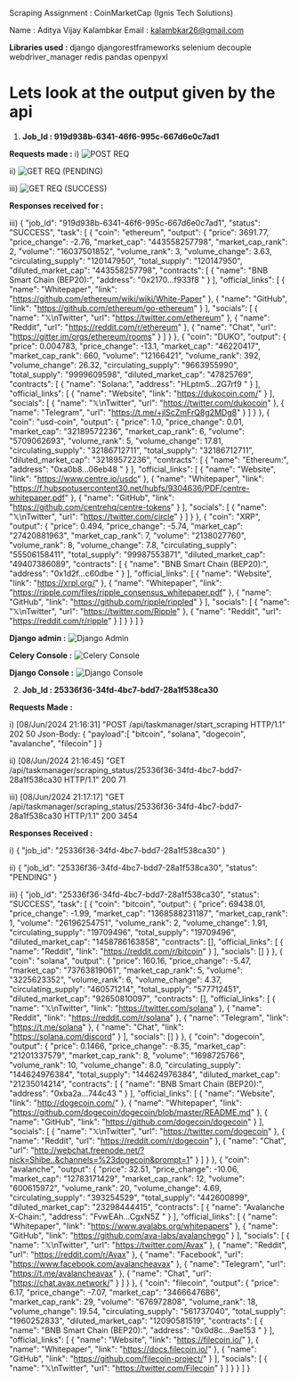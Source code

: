 Scraping Assignment : CoinMarketCap
(Ignis Tech Solutions)

Name : Aditya Vijay Kalambkar
Email : kalambkar26@gmail.com


**Libraries used :**
django
djangorestframeworks
selenium
decouple
webdriver_manager
redis
pandas
openpyxl



# Lets look at the output given by the api


1) **Job_Id : 919d938b-6341-46f6-995c-667d6e0c7ad1**

**Requests made :** 
i) 
![POST REQ](<POST Start-Scraping Request-Response.png>)

ii) 
![GET REQ (PENDING)](<GET Scraping-Status PENDING.png>)

iii) 
![GET REQ (SUCCESS)](<GET Scraping-Status SUCCESS.png>)


**Responses received for :**

iii)
{
    "job_id": "919d938b-6341-46f6-995c-667d6e0c7ad1",
    "status": "SUCCESS",
    "task": [
        {
            "coin": "ethereum",
            "output": {
                "price": 3691.77,
                "price_change": -2.76,
                "market_cap": "443558257798",
                "market_cap_rank": 2,
                "volume": "16037501852",
                "volume_rank": 3,
                "volume_change": 3.63,
                "circulating_supply": "120147950",
                "total_supply": "120147950",
                "diluted_market_cap": "443558257798",
                "contracts": [
                    {
                        "name": "BNB Smart Chain (BEP20):",
                        "address": "0x2170...f933f8 "
                    }
                ],
                "official_links": [
                    {
                        "name": "Whitepaper",
                        "link": "https://github.com/ethereum/wiki/wiki/White-Paper"
                    },
                    {
                        "name": "GitHub",
                        "link": "https://github.com/ethereum/go-ethereum"
                    }
                ],
                "socials": [
                    {
                        "name": "𝕏\nTwitter",
                        "url": "https://twitter.com/ethereum"
                    },
                    {
                        "name": "Reddit",
                        "url": "https://reddit.com/r/ethereum"
                    },
                    {
                        "name": "Chat",
                        "url": "https://gitter.im/orgs/ethereum/rooms"
                    }
                ]
            }
        },
        {
            "coin": "DUKO",
            "output": {
                "price": 0.004783,
                "price_change": -13.1,
                "market_cap": "46220417",
                "market_cap_rank": 660,
                "volume": "12166421",
                "volume_rank": 392,
                "volume_change": 26.32,
                "circulating_supply": "9663955990",
                "total_supply": "9999609598",
                "diluted_market_cap": "47825769",
                "contracts": [
                    {
                        "name": "Solana:",
                        "address": "HLptm5...2G7rf9 "
                    }
                ],
                "official_links": [
                    {
                        "name": "Website",
                        "link": "https://dukocoin.com/"
                    }
                ],
                "socials": [
                    {
                        "name": "𝕏\nTwitter",
                        "url": "https://twitter.com/dukocoin"
                    },
                    {
                        "name": "Telegram",
                        "url": "https://t.me/+jlScZmFrQ8g2MDg8"
                    }
                ]
            }
        },
        {
            "coin": "usd-coin",
            "output": {
                "price": 1.0,
                "price_change": 0.01,
                "market_cap": "32189572236",
                "market_cap_rank": 6,
                "volume": "5709062693",
                "volume_rank": 5,
                "volume_change": 17.81,
                "circulating_supply": "32186712711",
                "total_supply": "32186712711",
                "diluted_market_cap": "32189572236",
                "contracts": [
                    {
                        "name": "Ethereum:",
                        "address": "0xa0b8...06eb48 "
                    }
                ],
                "official_links": [
                    {
                        "name": "Website",
                        "link": "https://www.centre.io/usdc"
                    },
                    {
                        "name": "Whitepaper",
                        "link": "https://f.hubspotusercontent30.net/hubfs/9304636/PDF/centre-whitepaper.pdf"
                    },
                    {
                        "name": "GitHub",
                        "link": "https://github.com/centrehq/centre-tokens"
                    }
                ],
                "socials": [
                    {
                        "name": "𝕏\nTwitter",
                        "url": "https://twitter.com/circle"
                    }
                ]
            }
        },
        {
            "coin": "XRP",
            "output": {
                "price": 0.494,
                "price_change": -5.74,
                "market_cap": "27420881963",
                "market_cap_rank": 7,
                "volume": "2138027760",
                "volume_rank": 8,
                "volume_change": 7.8,
                "circulating_supply": "55506158411",
                "total_supply": "99987553871",
                "diluted_market_cap": "49407386089",
                "contracts": [
                    {
                        "name": "BNB Smart Chain (BEP20):",
                        "address": "0x1d2f...c60dbe "
                    }
                ],
                "official_links": [
                    {
                        "name": "Website",
                        "link": "https://xrpl.org/"
                    },
                    {
                        "name": "Whitepaper",
                        "link": "https://ripple.com/files/ripple_consensus_whitepaper.pdf"
                    },
                    {
                        "name": "GitHub",
                        "link": "https://github.com/ripple/rippled"
                    }
                ],
                "socials": [
                    {
                        "name": "𝕏\nTwitter",
                        "url": "https://twitter.com/Ripple"
                    },
                    {
                        "name": "Reddit",
                        "url": "https://reddit.com/r/ripple"
                    }
                ]
            }
        }
    ]
}


**Django admin :**
![Django Admin](<Django admin.png>)


**Celery Console :**
![Celery Console](<Celery Console.png>)


**Django Console :**
![Django Console](<Djang Console.png>)






2) **Job_Id : 25336f36-34fd-4bc7-bdd7-28a1f538ca30**

**Requests Made :**

i) [08/Jun/2024 21:16:31] "POST /api/taskmanager/start_scraping HTTP/1.1" 202 50
Json-Body: 
{
    "payload":[
        "bitcoin",
        "solana",
        "dogecoin",
        "avalanche",
        "filecoin"
    ]
}


ii) [08/Jun/2024 21:16:45] "GET /api/taskmanager/scraping_status/25336f36-34fd-4bc7-bdd7-28a1f538ca30 HTTP/1.1" 200 71


iii) [08/Jun/2024 21:17:17] "GET /api/taskmanager/scraping_status/25336f36-34fd-4bc7-bdd7-28a1f538ca30 HTTP/1.1" 200 3454



**Responses Received :**

i)
{
    "job_id": "25336f36-34fd-4bc7-bdd7-28a1f538ca30"
}


ii)
{
    "job_id": "25336f36-34fd-4bc7-bdd7-28a1f538ca30",
    "status": "PENDING"
}


iii)
{
    "job_id": "25336f36-34fd-4bc7-bdd7-28a1f538ca30",
    "status": "SUCCESS",
    "task": [
        {
            "coin": "bitcoin",
            "output": {
                "price": 69438.01,
                "price_change": -1.99,
                "market_cap": "1368588231187",
                "market_cap_rank": 1,
                "volume": "26196254751",
                "volume_rank": 2,
                "volume_change": 1.91,
                "circulating_supply": "19709496",
                "total_supply": "19709496",
                "diluted_market_cap": "1458786163858",
                "contracts": [],
                "official_links": [
                    {
                        "name": "Reddit",
                        "link": "https://reddit.com/r/bitcoin"
                    }
                ],
                "socials": []
            }
        },
        {
            "coin": "solana",
            "output": {
                "price": 160.16,
                "price_change": -5.47,
                "market_cap": "73763819061",
                "market_cap_rank": 5,
                "volume": "3225623352",
                "volume_rank": 6,
                "volume_change": 4.37,
                "circulating_supply": "460571214",
                "total_supply": "577712451",
                "diluted_market_cap": "92650810097",
                "contracts": [],
                "official_links": [
                    {
                        "name": "𝕏\nTwitter",
                        "link": "https://twitter.com/solana"
                    },
                    {
                        "name": "Reddit",
                        "link": "https://reddit.com/r/solana"
                    },
                    {
                        "name": "Telegram",
                        "link": "https://t.me/solana"
                    },
                    {
                        "name": "Chat",
                        "link": "https://solana.com/discord"
                    }
                ],
                "socials": []
            }
        },
        {
            "coin": "dogecoin",
            "output": {
                "price": 0.1466,
                "price_change": -8.35,
                "market_cap": "21201337579",
                "market_cap_rank": 8,
                "volume": "1698725766",
                "volume_rank": 10,
                "volume_change": 8.0,
                "circulating_supply": "144624976384",
                "total_supply": "144624976384",
                "diluted_market_cap": "21235014214",
                "contracts": [
                    {
                        "name": "BNB Smart Chain (BEP20):",
                        "address": "0xba2a...744c43 "
                    }
                ],
                "official_links": [
                    {
                        "name": "Website",
                        "link": "http://dogecoin.com/"
                    },
                    {
                        "name": "Whitepaper",
                        "link": "https://github.com/dogecoin/dogecoin/blob/master/README.md"
                    },
                    {
                        "name": "GitHub",
                        "link": "https://github.com/dogecoin/dogecoin"
                    }
                ],
                "socials": [
                    {
                        "name": "𝕏\nTwitter",
                        "url": "https://twitter.com/dogecoin"
                    },
                    {
                        "name": "Reddit",
                        "url": "https://reddit.com/r/dogecoin"
                    },
                    {
                        "name": "Chat",
                        "url": "http://webchat.freenode.net/?nick=Shibe..&channels=%23dogecoin&prompt=1"
                    }
                ]
            }
        },
        {
            "coin": "avalanche",
            "output": {
                "price": 32.51,
                "price_change": -10.06,
                "market_cap": "12783171429",
                "market_cap_rank": 12,
                "volume": "600615972",
                "volume_rank": 20,
                "volume_change": 4.69,
                "circulating_supply": "393254529",
                "total_supply": "442600899",
                "diluted_market_cap": "23298444415",
                "contracts": [
                    {
                        "name": "Avalanche X-Chain:",
                        "address": "FvwEAh...CgxN5Z "
                    }
                ],
                "official_links": [
                    {
                        "name": "Whitepaper",
                        "link": "https://www.avalabs.org/whitepapers"
                    },
                    {
                        "name": "GitHub",
                        "link": "https://github.com/ava-labs/avalanchego"
                    }
                ],
                "socials": [
                    {
                        "name": "𝕏\nTwitter",
                        "url": "https://twitter.com/Avax"
                    },
                    {
                        "name": "Reddit",
                        "url": "https://reddit.com/r/Avax"
                    },
                    {
                        "name": "Facebook",
                        "url": "https://www.facebook.com/avalancheavax"
                    },
                    {
                        "name": "Telegram",
                        "url": "https://t.me/avalancheavax"
                    },
                    {
                        "name": "Chat",
                        "url": "https://chat.avax.network/"
                    }
                ]
            }
        },
        {
            "coin": "filecoin",
            "output": {
                "price": 6.17,
                "price_change": -7.07,
                "market_cap": "3466647686",
                "market_cap_rank": 29,
                "volume": "676972808",
                "volume_rank": 18,
                "volume_change": 19.54,
                "circulating_supply": "561737040",
                "total_supply": "1960252833",
                "diluted_market_cap": "12090581519",
                "contracts": [
                    {
                        "name": "BNB Smart Chain (BEP20):",
                        "address": "0x0d8c...9ae153 "
                    }
                ],
                "official_links": [
                    {
                        "name": "Website",
                        "link": "https://filecoin.io/"
                    },
                    {
                        "name": "Whitepaper",
                        "link": "https://docs.filecoin.io/"
                    },
                    {
                        "name": "GitHub",
                        "link": "https://github.com/filecoin-project/"
                    }
                ],
                "socials": [
                    {
                        "name": "𝕏\nTwitter",
                        "url": "https://twitter.com/Filecoin"
                    }
                ]
            }
        }
    ]
}
